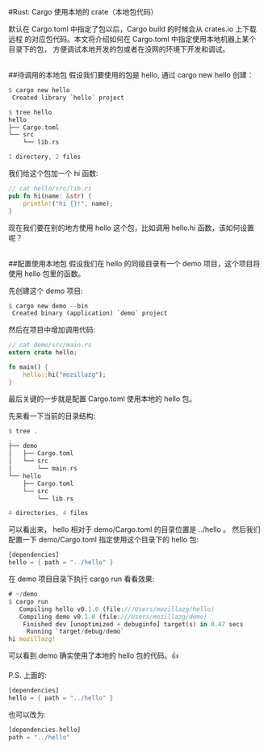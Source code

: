 #Rust: Cargo 使用本地的 crate（本地包代码）


默认在 Cargo.toml 中指定了包以后，Cargo build 的时候会从 crates.io 上下载远程 的对应包代码。本文将介绍如何在 Cargo.toml 中指定使用本地机器上某个目录下的包， 方便调试本地开发的包或者在没网的环境下开发和调试。<br><br> 

##待调用的本地包
假设我们要使用的包是 hello, 通过 cargo new hello 创建：

```rust
$ cargo new hello
 Created library `hello` project

$ tree hello
hello
├── Cargo.toml
└── src
    └── lib.rs

1 directory, 2 files
```
我们给这个包加一个 hi 函数:
```rust
// cat hello/src/lib.rs
pub fn hi(name: &str) {
    println!("hi {}!", name);
}
```
现在我们要在别的地方使用 hello 这个包，比如调用 hello.hi 函数，该如何设置呢？<br><br> 

##配置使用本地包
假设我们在 hello 的同级目录有一个 demo 项目，这个项目将使用 hello 包里的函数。

先创建这个 demo 项目:
```rust
$ cargo new demo --bin
 Created binary (application) `demo` project
```
然后在项目中增加调用代码:
```rust
// cat demo/src/main.rs
extern crate hello;

fn main() {
    hello::hi("mozillazg");
}
```
最后关键的一步就是配置 Cargo.toml 使用本地的 hello 包。

先来看一下当前的目录结构:
```rust
$ tree .
.
├── demo
│   ├── Cargo.toml
│   └── src
│       └── main.rs
└── hello
    ├── Cargo.toml
    └── src
        └── lib.rs

4 directories, 4 files
```
可以看出来， hello 相对于 demo/Cargo.toml 的目录位置是 ../hello 。 然后我们配置一下 demo/Cargo.toml 指定使用这个目录下的 hello 包:
```rust
[dependencies]
hello = { path = "../hello" }
```
在 demo 项目目录下执行 cargo run 看看效果:
```rust
# ~/demo
$ cargo run
   Compiling hello v0.1.0 (file:///Users/mozillazg/hello)
   Compiling demo v0.1.0 (file:///Users/mozillazg/demo)
    Finished dev [unoptimized + debuginfo] target(s) in 0.47 secs
     Running `target/debug/demo`
hi mozillazg!
```
可以看到 demo 确实使用了本地的 hello 包的代码。👍

P.S. 上面的:
```rust
[dependencies]
hello = { path = "../hello" }
```
也可以改为:
```rust
[dependencies.hello]
path = "../hello"
```